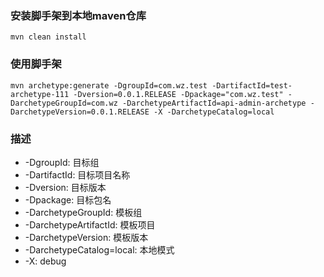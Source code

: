 ### 安装脚手架到本地maven仓库
```shell script
mvn clean install
```
### 使用脚手架
```shell script
mvn archetype:generate -DgroupId=com.wz.test -DartifactId=test-archetype-111 -Dversion=0.0.1.RELEASE -Dpackage="com.wz.test" -DarchetypeGroupId=com.wz -DarchetypeArtifactId=api-admin-archetype -DarchetypeVersion=0.0.1.RELEASE -X -DarchetypeCatalog=local
``` 
### 描述
* -DgroupId: 目标组
* -DartifactId: 目标项目名称
* -Dversion: 目标版本
* -Dpackage: 目标包名
* -DarchetypeGroupId: 模板组
* -DarchetypeArtifactId: 模板项目
* -DarchetypeVersion: 模板版本
* -DarchetypeCatalog=local: 本地模式
* -X: debug